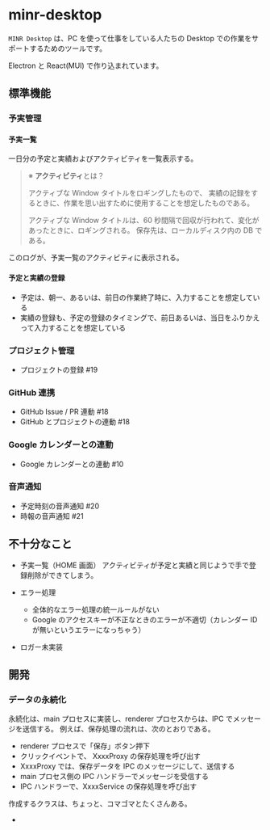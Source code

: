 # minr-desktop

`MINR Desktop` は、PC を使って仕事をしている人たちの Desktop での作業をサポートするためのツールです。

Electron と React(MUI) で作り込まれています。

## 標準機能

### 予実管理

#### 予実一覧

一日分の予定と実績およびアクティビティを一覧表示する。

> ※ **アクティビティ**とは？
>
> アクティブな Window タイトルをロギングしたもので、
> 実績の記録をするときに、作業を思い出すために使用することを想定したものである。
>
> アクティブな Window タイトルは、60 秒間隔で回収が行われて、変化があったときに、ロギングされる。
> 保存先は、ローカルディスク内の DB である。

このログが、予実一覧のアクティビティに表示される。

#### 予定と実績の登録

- 予定は、朝一、あるいは、前日の作業終了時に、入力することを想定している
- 実績の登録も、予定の登録のタイミングで、前日あるいは、当日をふりかえって入力することを想定している

### プロジェクト管理

- プロジェクトの登録 #19

### GitHub 連携

- GitHub Issue / PR 連動 #18
- GitHub とプロジェクトの連動 #18

### Google カレンダーとの連動

- Google カレンダーとの連動 #10

### 音声通知

- 予定時刻の音声通知 #20
- 時報の音声通知 #21

## 不十分なこと

- 予実一覧（HOME 画面）
  アクティビティが予定と実績と同じようで手で登録削除ができてしまう。

- エラー処理

  - 全体的なエラー処理の統一ルールがない
  - Google のアクセスキーが不正なときのエラーが不適切（カレンダー ID が無いというエラーになっちゃう）

- ロガー未実装

## 開発

### データの永続化

永続化は、main プロセスに実装し、renderer プロセスからは、IPC でメッセージを送信する。
例えば、保存処理の流れは、次のとおりである。

- renderer プロセスで「保存」ボタン押下
- クリックイベントで、 XxxxProxy の保存処理を呼び出す
- XxxxProxy では、保存データを IPC のメッセージにして、送信する
- main プロセス側の IPC ハンドラーでメッセージを受信する
- IPC ハンドラーで、XxxxService の保存処理を呼び出す

作成するクラスは、ちょっと、コマゴマとたくさんある。

-
